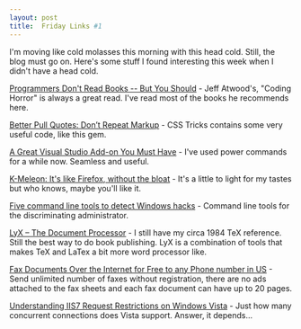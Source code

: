 ```yaml
---
layout: post
title:  Friday Links #1
---
```

I'm moving like cold molasses this morning with this head cold. Still, the blog must go on. Here's some stuff I found interesting this week when I didn't have a head cold.

[Programmers Don't Read Books -- But You Should](http://www.codinghorror.com/blog/archives/001108.html) - Jeff Atwood's, "Coding Horror" is always a great read. I've read most of the books he recommends here.

[Better Pull Quotes: Don’t Repeat Markup](http://css-tricks.com/better-pull-quotes/) - CSS Tricks contains some very useful code, like this gem.

[A Great Visual Studio Add-on You Must Have](http://www.dev102.com/2008/04/29/a-great-visual-studio-add-on-you-must-have/) - I've used power commands for a while now. Seamless and useful.

[K-Meleon: It's like Firefox, without the bloat](http://www.downloadsquad.com/2008/04/29/k-melon-its-like-firefox-without-the-bloat/) - It's a little to light for my tastes but who knows, maybe you'll like it.

[Five command line tools to detect Windows hacks](http://searchsecurity.techtarget.com.au/contents/22581-Five-command-line-tools-to-detect-Windows-hacks) - Command line tools for the discriminating administrator.

[LyX – The Document Processor](http://www.lyx.org/Home) - I still have my circa 1984 TeX reference. Still the best way to do book publishing. LyX is a combination of tools that makes TeX and LaTex a bit more word processor like.

[Fax Documents Over the Internet for Free to any Phone number in US](http://www.labnol.org/internet/tools/fax-documents-over-internet-free-unlimited/3116/) - Send unlimited number of faxes without registration, there are no ads attached to the fax sheets and each fax document can have up to 20 pages.

[Understanding IIS7 Request Restrictions on Windows Vista](http://blogs.iis.net/thomad/archive/2008/05/01/understanding-iis7-request-restrictions-on-windows-vista.aspx) - Just how many concurrent connections does Vista support. Answer, it depends...
